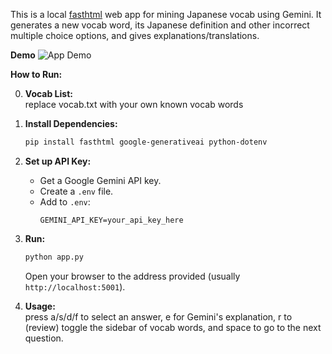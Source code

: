 This is a local [fasthtml](https://www.fastht.ml/) web app for mining Japanese vocab using Gemini. It generates a new vocab word, its Japanese definition and other incorrect multiple choice options, and gives explanations/translations.

**Demo**
![App Demo](demo.gif)

**How to Run:**

0. **Vocab List:**  
    replace vocab.txt with your own known vocab words

1.  **Install Dependencies:**
    ```bash
    pip install fasthtml google-generativeai python-dotenv
    ```

2.  **Set up API Key:**
    *   Get a Google Gemini API key.
    *   Create a `.env` file.
    *   Add to `.env`:
        ```
        GEMINI_API_KEY=your_api_key_here
        ```

3.  **Run:**
    ```bash
    python app.py
    ```
    Open your browser to the address provided (usually `http://localhost:5001`).

4. **Usage:**  
    press a/s/d/f to select an answer, e for Gemini's explanation, r to (review) toggle the sidebar of vocab words, and space to go to the next question.
